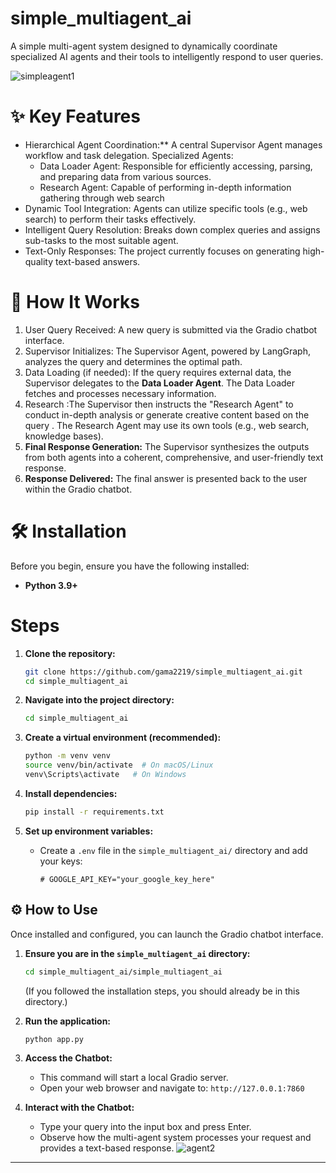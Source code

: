 # simple_multiagent_ai
 A simple multi-agent system designed to dynamically coordinate specialized AI agents and their tools to intelligently respond to user queries.
 
![simpleagent1](https://github.com/user-attachments/assets/51323808-59df-4e53-9271-4c0f1c50eb15)


# ✨ Key Features

* Hierarchical Agent Coordination:** A central Supervisor Agent manages workflow and task delegation.
  Specialized Agents:
    * Data Loader Agent: Responsible for efficiently accessing, parsing, and preparing data from various sources.
    * Research Agent: Capable of performing in-depth information gathering through web search
* Dynamic Tool Integration: Agents can utilize specific tools (e.g., web search) to perform their tasks effectively.
* Intelligent Query Resolution: Breaks down complex queries and assigns sub-tasks to the most suitable agent.
* Text-Only Responses: The project currently focuses on generating high-quality text-based answers.

# 🚀 How It Works

1.  User Query Received: A new query is submitted via the Gradio chatbot interface.
2.  Supervisor Initializes: The Supervisor Agent, powered by LangGraph, analyzes the query and determines the optimal path.
3.  Data Loading (if needed): If the query requires external data, the Supervisor delegates to the **Data Loader Agent**.
     The Data Loader fetches and processes necessary information.
4.  Research :The Supervisor then instructs the "Research Agent" to conduct in-depth analysis  or generate creative content based on the query .
     The Research Agent may use its own tools (e.g., web search, knowledge bases).
5.  **Final Response Generation:** The Supervisor synthesizes the outputs from both agents into a coherent, comprehensive, and user-friendly text response.
6.  **Response Delivered:** The final answer is presented back to the user within the Gradio chatbot.

# 🛠️ Installation


Before you begin, ensure you have the following installed:

* **Python 3.9+** 

# Steps

1.  **Clone the repository:**
    ```bash
    git clone https://github.com/gama2219/simple_multiagent_ai.git
    cd simple_multiagent_ai
    ```
2.  **Navigate into the project directory:**
    ```bash
    cd simple_multiagent_ai
    ```
3.  **Create a virtual environment (recommended):**
    ```bash
    python -m venv venv
    source venv/bin/activate  # On macOS/Linux
    venv\Scripts\activate   # On Windows
    ```
4.  **Install dependencies:**
    ```bash
    pip install -r requirements.txt
    ```

5.  **Set up environment variables:**
    * Create a `.env` file in the `simple_multiagent_ai/` directory and add your keys:
        ```
        # GOOGLE_API_KEY="your_google_key_here"
        ```

## ⚙️ How to Use

Once installed and configured, you can launch the Gradio chatbot interface.

1.  **Ensure you are in the `simple_multiagent_ai` directory:**
    ```bash
    cd simple_multiagent_ai/simple_multiagent_ai
    ```
    (If you followed the installation steps, you should already be in this directory.)

2.  **Run the application:**
    ```bash
    python app.py
    ```

3.  **Access the Chatbot:**
    * This command will start a local Gradio server.
    * Open your web browser and navigate to: `http://127.0.0.1:7860`

4.  **Interact with the Chatbot:**
    * Type your query into the input box and press Enter.
    * Observe how the multi-agent system processes your request and provides a text-based response.
![agent2](https://github.com/user-attachments/assets/eedb6bd4-7ded-41b8-97ee-03a248c4fdc5)

---
